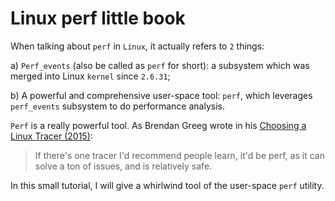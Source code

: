 # Linux perf little book
When talking about `perf` in `Linux`, it actually refers to `2` things:  

a) `Perf_events` (also be called as `perf` for short): a subsystem which was merged into Linux `kernel` since `2.6.31`;  

b) A powerful and comprehensive user-space tool: `perf`, which leverages `perf_events` subsystem to do performance analysis. 

`Perf` is a really powerful tool. As Brendan Greeg wrote in his [Choosing a Linux Tracer (2015)](http://www.brendangregg.com/blog/2015-07-08/choosing-a-linux-tracer.html):  

>  If there's one tracer I'd recommend people learn, it'd be perf, as it can solve a ton of issues, and is relatively safe.
  
In this small tutorial, I will give a whirlwind tool of the user-space `perf` utility.  





